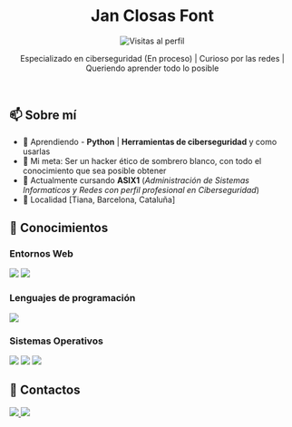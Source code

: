 <h1 align="center">Jan Closas Font</h1>

<p align="center">
  <img src="https://komarev.com/ghpvc/?username=tu-usuario&style=flat-square" alt="Visitas al perfil" />
</p>

<p align="center">
  Especializado en ciberseguridad (En proceso) | Curioso por las redes | Queriendo aprender todo lo posible
</p>

<br>

<h2>📫 Sobre mí</h2>
<ul>
  <li>🌱 Aprendiendo - <strong>Python</strong> | <strong>Herramientas de ciberseguridad</strong> y como usarlas</li>
  <li>🎯 Mi meta: Ser un hacker ético de sombrero blanco, con todo el conocimiento que sea posible obtener</li>
  <li>💬 Actualmente cursando <strong>ASIX1</strong> (<i>Administración de Sistemas Informaticos y Redes con perfil profesional en Ciberseguridad</i>)</li>
  <li>📍 Localidad <en>[Tiana, Barcelona, Cataluña]</en>
</ul>

<h2>🧠 Conocimientos</h2>
<h3>Entornos Web</h3>
<p>
  <img src="https://img.shields.io/badge/HTML5-E34F26?style=flat-square&logo=html5&logoColor=white" />
  <img src="https://img.shields.io/badge/CSS3-1572B6?style=flat-square&logo=css3&logoColor=white" />
</p>
<h3>Lenguajes de programación</h3>
<p>
  <img src="https://img.shields.io/badge/Python-green?logo=python&logoColor=white&logoSize=auto" />
</p>
<h3>Sistemas Operativos</h3>
<p>
  <img src="https://img.shields.io/badge/Kali-%231759F3?logo=kalilinux&logoColor=white&logoSize=auto" />
  <img src="https://img.shields.io/badge/Garuda%20Linux%20%5BArch%5D-%23C717F3?logo=garudalinux&logoColor=white&logoSize=auto" />
  <img src="https://img.shields.io/badge/Nobara%20Linux-%238E8A8A?logo=nobaralinux&logoColor=white&logoSize=auto" />
</p>

<!-- <h2>📈 Estadísticas de GitHub</h2>
<p align="center">
  <img src="https://github-readme-stats.vercel.app/api?username=tu-usuario&show_icons=true&theme=radical" />
  <img src="https://github-readme-stats.vercel.app/api/top-langs/?username=tu-usuario&layout=compact&theme=radical" />
</p> -->

<h2>📲 Contactos</h2>
<p>
  <a href="https://www.linkedin.com/in/jan-closas-font-752804330" target="_blank">
    <img src="https://img.shields.io/badge/LinkedIn-blue?style=flat-square&logo=linkedin&logoColor=white" />
  </a>
  <a href="mailto:jclosasfont@gmail.com.com">
    <img src="https://img.shields.io/badge/Gmail-D14836?style=flat-square&logo=gmail&logoColor=white" />
  </a>
</p>
